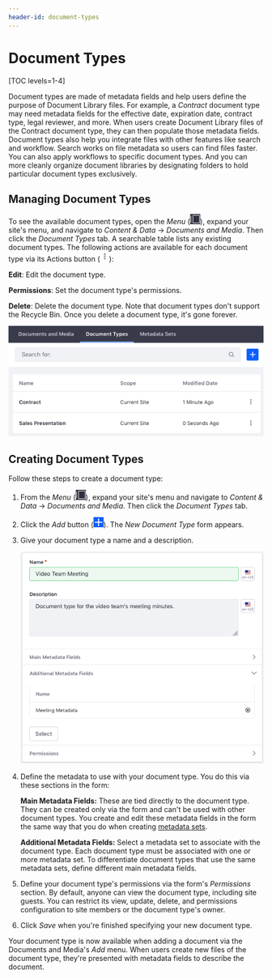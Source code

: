 ```yaml
---
header-id: document-types
---
```


# Document Types

[TOC levels=1-4]

Document types are made of metadata fields and help users define the purpose of
Document Library files. For example, a *Contract* document type may need 
metadata fields for the effective date, expiration date, contract type, legal 
reviewer, and more. When users create Document Library files of the Contract 
document type, they can then populate those metadata fields. Document types also 
help you integrate files with other features like search and workflow. Search 
works on file metadata so users can find files faster. You can also apply 
workflows to specific document types. And you can more cleanly organize document 
libraries by designating folders to hold particular document types exclusively. 

## Managing Document Types

To see the available document types, open the *Menu* 
(![Product Menu](../../../images/icon-menu.png)), 
expand your site's menu, and navigate to *Content & Data* &rarr; 
*Documents and Media*. Then click the *Document Types* tab. A searchable table 
lists any existing document types. The following actions are available for each 
document type via its Actions button 
(![Actions](../../../images/icon-actions.png)): 

**Edit**: Edit the document type. 

**Permissions**: Set the document type's permissions. 

**Delete**: Delete the document type. Note that document types don't support the 
Recycle Bin. Once you delete a document type, it's gone forever. 

![Figure 1: The Document Types management window lets you view existing document types and create new ones.](../../../images/dm-doc-types-list.png)

## Creating Document Types

Follow these steps to create a document type: 

1.  From the *Menu* (![Product Menu](../../../images/icon-menu.png)), expand 
    your site's menu and navigate to *Content & Data* &rarr; 
    *Documents and Media*. Then click the *Document Types* tab. 

2.  Click the *Add* button 
    (![Add](../../../images/icon-add.png)). The *New Document Type* form 
    appears. 

3.  Give your document type a name and a description. 

    ![Figure 2: Create your new document type.](../../../images/dm-doc-types-new.png)

4.  Define the metadata to use with your document type. You do this via these 
    sections in the form: 

    **Main Metadata Fields:** These are tied directly to the document type. They 
    can be created only via the form and can't be used with other document 
    types. You create and edit these metadata fields in the form the same way 
    that you do when creating 
    [metadata sets](/discover/portal/-/knowledge_base/7-2/metadata-sets). 

    **Additional Metadata Fields:** Select a metadata set to associate with the 
    document type. Each document type must be associated with one or more 
    metadata set. To differentiate document types that use the same metadata 
    sets, define different main metadata fields. 

5.  Define your document type's permissions via the form's *Permissions*
    section. By default, anyone can view the document type, including site
    guests. You can restrict its view, update, delete, and permissions
    configuration to site members or the document type's owner. 

6.  Click *Save* when you're finished specifying your new document type. 

Your document type is now available when adding a document via the Documents and 
Media's *Add* menu. When users create new files of the document type, they're 
presented with metadata fields to describe the document. 
